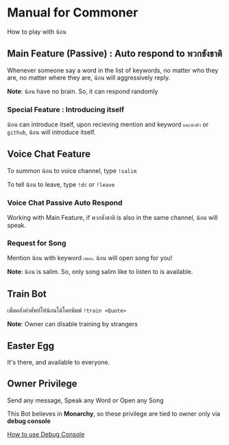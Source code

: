 # Manual for Commoner

How to play with น้อน

## Main Feature (Passive) : Auto respond to พวกชังชาติ

Whenever someone say a word in the list of keywords, no matter who they are,
no matter where they are, น้อน will aggressively reply.

**Note**: น้อน have no brain. So, it can respond randomly

### Special Feature : Introducing itself

น้อน can introduce itself, upon recieving mention and keyword `แนะนำตัว` or `github`, น้อน will introduce itself.

## Voice Chat Feature

To summon น้อน to voice channel, type `!salim`

To tell น้อน to leave, type `!dc` or `!leave`

### Voice Chat Passive Auto Respond

Working with Main Feature, if พวกชังชาติ is also in the same channel, น้อน will speak.

### Request for Song

Mention น้อน with keyword `เพลง`. น้อน will open song for you!

**Note**: น้อน is salim. So, only song salim like to listen to is available.

## Train Bot

เพิ่มคลังคำศัพท์ให้น้อนได้โดยพิมพ์ `!train <Quote>`

**Note**: Owner can disable training by strangers

## Easter Egg

It's there, and available to everyone.

## Owner Privilege

Send any message, Speak any Word or Open any Song

This Bot believes in **Monarchy**, so these privilege are tied to owner only via **debug console**

<a href="https://github.com/Leomotors/Salim-Bot/blob/main/docs/debug.md">How to use Debug Console</a>
